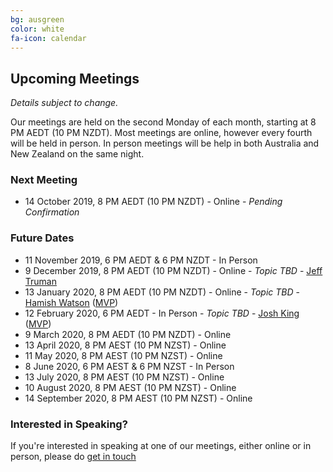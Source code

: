 ```yaml
---
bg: ausgreen
color: white
fa-icon: calendar
---
```


## Upcoming Meetings

_Details subject to change._

Our meetings are held on the second Monday of each month, starting at 8 PM AEDT (10 PM NZDT). Most meetings are online, however every fourth will be held in person. In person meetings will be help in both Australia and New Zealand on the same night.

### Next Meeting

* 14 October 2019, 8 PM AEDT (10 PM NZDT) - Online - _Pending Confirmation_

### Future Dates

* 11 November 2019, 6 PM AEDT & 6 PM NZDT - In Person
* 9 December 2019, 8 PM AEDT (10 PM NZDT) - Online - _Topic TBD_ - [Jeff Truman](https://twitter.com/ScriptWarrior)
* 13 January 2020, 8 PM AEDT (10 PM NZDT) - Online - _Topic TBD_ - [Hamish Watson](https://twitter.com/theHybridDBA) ([MVP](https://mvp.microsoft.com/en-us/PublicProfile/5002648?fullName=Hamish%20%20Watson))
* 12 February 2020, 6 PM AEDT - In Person - _Topic TBD_ - [Josh King](https://twitter.com/WindosNZ) ([MVP](https://mvp.microsoft.com/en-us/PublicProfile/5003460?fullName=Josh%20%20King))
* 9 March 2020, 8 PM AEDT (10 PM NZDT) - Online
* 13 April 2020, 8 PM AEST (10 PM NZST) - Online
* 11 May 2020, 8 PM AEST (10 PM NZST) - Online
* 8 June 2020, 6 PM AEST & 6 PM NZST - In Person
* 13 July 2020, 8 PM AEST (10 PM NZST) - Online
* 10 August 2020, 8 PM AEST (10 PM NZST) - Online
* 14 September 2020, 8 PM AEST (10 PM NZST) - Online

### Interested in Speaking?

If you're interested in speaking at one of our meetings, either online or in person, please do [get in touch](https://anzpsug.github.io/#contact)
